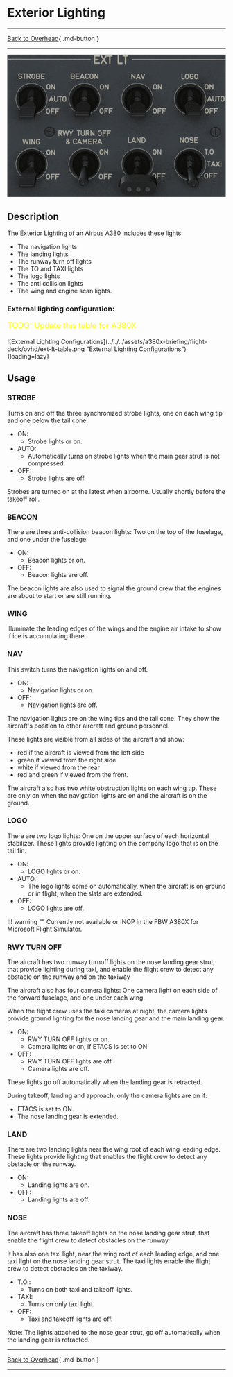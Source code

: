 # Exterior Lighting

---

[Back to Overhead](../overviews/ovhd.md){ .md-button }

---

![Exterior Lighting](../../../assets/a380x-briefing/flight-deck/ovhd/ext-lt-panel.png "Exterior Lighting")

<!-- TODO 
!!! note "API Documentation: [EXT LT Panel API](../../../../../aircraft/a32nx/a32nx-api/a32nx-flightdeck-api.md#external-lights-panel)"
-->

## Description

The Exterior Lighting of an Airbus A380 includes these lights:

- The navigation lights
- The landing lights
- The runway turn off lights
- The TO and TAXI lights
- The logo lights
- The anti collision lights
- The wing and engine scan lights.

### External lighting configuration:

[//]: # (TODO)
<p style="color:yellow; font-size:18px;">TODO: Update this table for A380X</p>
![External Lighting Configurations](../../../assets/a380x-briefing/flight-deck/ovhd/ext-lt-table.png "External Lighting Configurations"){loading=lazy}

## Usage

### STROBE

Turns on and off the three synchronized strobe lights, one on each wing tip and one below the tail cone.

- ON:
    - Strobe lights or on.
- AUTO:
    - Automatically turns on strobe lights when the main gear strut is not compressed.
- OFF:
    - Strobe lights are off.

Strobes are turned on at the latest when airborne. Usually shortly before the takeoff roll.

### BEACON

There are three anti-collision beacon lights: Two on the top of the fuselage, and one under the
fuselage.

- ON:
    - Beacon lights or on.
- OFF:
    - Beacon lights are off.

The beacon lights are also used to signal the ground crew that the engines are about to start or
are still running.

### WING

Illuminate the leading edges of the wings and the engine air intake to show if ice is accumulating there.

### NAV

This switch turns the navigation lights on and off.

- ON:
    - Navigation lights or on.
- OFF:
    - Navigation lights are off.

The navigation lights are on the wing tips and the tail cone. They show the aircraft's position to
other aircraft and ground personnel.

These lights are visible from all sides of the aircraft and show:

- red if the aircraft is viewed from the left side
- green if viewed from the right side
- white if viewed from the rear
- red and green if viewed from the front.

The aircraft also has two white obstruction lights on each wing tip. These are only on when the
navigation lights are on and the aircraft is on the ground.

### LOGO

There are two logo lights: One on the upper surface of each horizontal stabilizer.
These lights provide lighting on the company logo that is on the tail fin.

- ON:
    - LOGO lights or on.
- AUTO:
    - The logo lights come on automatically, when the aircraft is on ground or in flight, when the
      slats are extended.
- OFF:
    - LOGO lights are off.

!!! warning ""
    Currently not available or INOP in the FBW A380X for Microsoft Flight Simulator.

### RWY TURN OFF

The aircraft has two runway turnoff lights on the nose landing gear strut, that provide lighting
during taxi, and enable the flight crew to detect any obstacle on the runway and on the taxiway

The aircraft also has four camera lights: One camera light on each side of the forward fuselage, and
one under each wing.

When the flight crew uses the taxi cameras at night, the camera lights provide ground lighting
for the nose landing gear and the main landing gear.

- ON:
    - RWY TURN OFF lights or on.
    - Camera lights or on, if ETACS is set to ON
- OFF:
    - RWY TURN OFF lights are off.
    - Camera lights are off.

These lights go off automatically when the landing gear is retracted.

During takeoff, landing and approach, only the camera lights
are on if:

- ETACS is set to ON.
- The nose landing gear is extended.

### LAND

There are two landing lights near the wing root of each wing leading edge. These lights provide
lighting that enables the flight crew to detect any obstacle on the runway.

- ON:
    - Landing lights are on.
- OFF:
   - Landing lights are off.

### NOSE

The aircraft has three takeoff lights on the nose landing gear strut, that enable the flight crew to detect
obstacles on the runway.

It has also one taxi light, near the wing root of each leading edge, and one taxi light on the nose landing
gear strut.
The taxi lights enable the flight crew to detect obstacles on the taxiway.

- T.O.:
    - Turns on both taxi and takeoff lights.
- TAXI:
    - Turns on only taxi light.
- OFF:
    - Taxi and takeoff lights are off.

Note: The lights attached to the nose gear strut, go off automatically when the landing gear is retracted.

---

[Back to Overhead](../overviews/ovhd.md){ .md-button }

---
